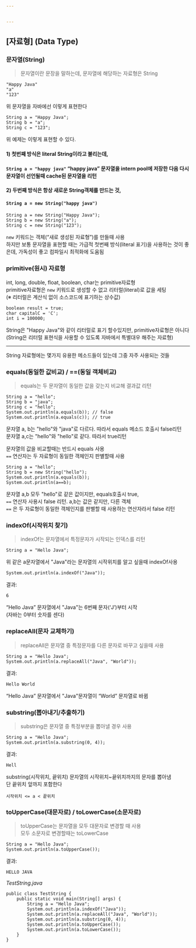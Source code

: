 ```yaml
---


---
```


<h2 id="자료형-data-type">[자료형] (Data Type)</h2>
<h3 id="문자열string">문자열(String)</h3>
<blockquote>
<p>문자열이란 문장을 말하는데, 문자열에 해당하는 자료형은 String</p>
</blockquote>
<pre><code>"Happy Java"  
"a"  
"123"
</code></pre>
<p>위 문자열을 자바에선 이렇게 표현한다</p>
<pre><code>String a = "Happy Java";
String b = "a";
String c = "123";
</code></pre>
<p>위 예제는 이렇게 표현할 수 있다.</p>
<h4 id="첫번째-방식은-literal-string이라고-불리는데">1) 첫번째 방식은 literal String이라고 불리는데,</h4>
<h4 id="string-a--happy-java-happy-java-문자열을-intern-pool에-저장한-다음-다시-문자열이-선언될때-cache된-문자열을-리턴"><code>String a = "happy java"</code> “happy java” 문자열을 intern pool에 저장한 다음 다시 문자열이 선언될때 cache된 문자열을 리턴</h4>
<h4 id="두번째-방식은-항상-새로운-string객체를-만드는-것">2) 두번째 방식은 항상 새로운 String객체를 만드는 것,</h4>
<h4 id="string-a--new-stringhappy-java"><code>String a = new String("happy java")</code></h4>
<pre><code>String a = new String("Happy Java");
String b = new String("a");
String c = new String("123");
</code></pre>
<p><code>new</code> 키워드는 객체(“새로 생성된 자료형”)를 만들때 사용<br>
하지만 보통 문자열을 표현할 때는 가급적 첫번째 방식(literal 표기)을 사용하는 것이 좋은데, 가독성이 좋고 컴파일시 최적화에 도움됨</p>
<h3 id="primitive원시-자료형">primitive(원시) 자료형</h3>
<p>int, long, double, float, boolean, char는  primitive자료형<br>
primitive자료형은  <code>new</code>  키워드로 생성할 수 없고 리터럴(literal)로 값을 세팅<br>
(※ 리터럴은 계산식 없이 소스코드에 표기하는 상수값)</p>
<pre><code>boolean result = true;
char capitalC = 'C';
int i = 100000;
</code></pre>
<p>String은 "Happy Java"와 같이 리터럴로 표기 할수있지만, primitive자료형은 아니다(String은 리터럴 표현식을 사용할 수 있도록 자바에서 특별대우 해주는 자료형)</p>
<hr>
<p>String 자료형에는 몇가지 유용한 메소드들이 있는데 그중 자주 사용되는 것들</p>
<h3 id="equals동일한-값비교--동일-객체비교">equals(동일한 값비교) / ==(동일 객체비교)</h3>
<blockquote>
<p>equals는 두 문자열이 동일한 값을 갖는지 비교해 결과값 리턴</p>
</blockquote>
<pre><code>String a = "hello";
String b = "java";
String c = "hello";
System.out.println(a.equals(b)); // false
System.out.println(a.equals(c)); // true
</code></pre>
<p>문자열 a, b는 "hello"와 "java"로 다르다. 따라서 equals 메소드 호출시 false리턴<br>
문자열 a,c는 "hello"와 "hello"로 같다. 따라서 true리턴</p>
<p>문자열의 값을 비교할때는 반드시 equals 사용<br>
<code>==</code>  연산자는 두 자료형이 동일한 객체인지 판별할때 사용</p>
<pre><code>String a = "hello";
String b = new String("hello");
System.out.println(a.equals(b));
System.out.println(a==b);
</code></pre>
<p>문자열 a,b 모두 "hello"로 같은 값이지만, equals호출시 true,<br>
<code>==</code>  연산자 사용시 false 리턴. a,b는 값은 같지만, 다른 객체<br>
<code>==</code> 은 두 자료형이 동일한 객체인지를 판별할 때 사용하는 연산자라서 false 리턴</p>
<h3 id="indexof시작위치-찾기">indexOf(시작위치 찾기)</h3>
<blockquote>
<p>indexOf는 문자열에서 특정문자가 시작되는 인덱스를 리턴</p>
</blockquote>
<pre><code>String a = "Hello Java";
</code></pre>
<p>위 같은 a문자열에서 "Java"라는 문자열의 시작위치를 알고 싶을때 indexOf사용</p>
<pre><code>System.out.println(a.indexOf("Java"));
</code></pre>
<p>결과:</p>
<pre><code>6
</code></pre>
<p>“Hello Java” 문자열에서 "Java"는 6번째 문자(‘J’)부터 시작<br>
(자바는 0부터 숫자를 센다)</p>
<h3 id="replaceall문자-교체하기">replaceAll(문자 교체하기)</h3>
<blockquote>
<p>replaceAll은 문자열 중 특정문자를 다른 문자로 바꾸고 싶을때 사용</p>
</blockquote>
<pre><code>String a = "Hello Java";
System.out.println(a.replaceAll("Java", "World"));
</code></pre>
<p>결과:</p>
<pre><code>Hello World
</code></pre>
<p>“Hello Java” 문자열에서 "Java"문자열이 “World” 문자열로 바뀜</p>
<h3 id="substring뽑아내기추출하기">substring(뽑아내기/추출하기)</h3>
<blockquote>
<p>substring은 문자열 중 특정부분을 뽑아낼 경우 사용</p>
</blockquote>
<pre><code>String a = "Hello Java";
System.out.println(a.substring(0, 4));
</code></pre>
<p>결과:</p>
<pre><code>Hell
</code></pre>
<p>substring(시작위치, 끝위치) 문자열의 시작위치~끝위치까지의 문자를 뽑아냄<br>
단 끝위치 앞까지 포함한다</p>
<pre><code>시작위치 &lt;= a &lt; 끝위치
</code></pre>
<h3 id="touppercase대문자로--tolowercase소문자로">toUpperCase(대문자로) / toLowerCase(소문자로)</h3>
<blockquote>
<p>toUpperCase는 문자열을 모두 대문자로 변경할 때 사용<br>
모두 소문자로 변경할때는 toLowerCase</p>
</blockquote>
<pre><code>String a = "Hello Java";
System.out.println(a.toUpperCase());
</code></pre>
<p>결과:</p>
<pre><code>HELLO JAVA
</code></pre>
<p><em>TestString.java</em></p>
<pre><code>public class TestString {
    public static void main(String[] args) {
        String a = "Hello Java";
        System.out.println(a.indexOf("Java"));
        System.out.println(a.replaceAll("Java", "World"));
        System.out.println(a.substring(0, 4));
        System.out.println(a.toUpperCase());
        System.out.println(a.toLowerCase());
    }
}
</code></pre>

